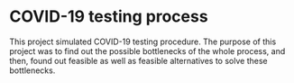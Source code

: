 # COVID-19 testing process
This project simulated COVID-19 testing procedure. The purpose of this project was to find out the possible bottlenecks of the whole process, and then, found out feasible as well as feasible alternatives to solve these bottlenecks. 
